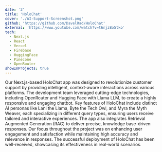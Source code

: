 ```yaml
---
date: '3'
title: 'HoloChat'
cover: './AI-Support-Screenshot.png'
github: 'https://github.com/DavelRad/HoloChat'
external: 'https://www.youtube.com/watch?v=t6njzBo5tko'
tech:
  - Next.js
  - React
  - Vercel
  - Firebase
  - HuggingFace
  - Pinecone
  - OpenRouter
showInProjects: true
---
```


Our Next.js-based HoloChat app was designed to revolutionize customer support by providing intelligent, context-aware interactions across various platforms. The development team leveraged cutting-edge technologies, including OpenRouter and Hugging Face with Llama LLM, to create a highly responsive and engaging chatbot. Key features of HoloChat include distinct AI personas like Lani the Llama, Byte the Tech Owl, and Myra the Myth Weaver, each specializing in different query types, ensuring users receive tailored and interactive experiences. The app also integrates Retrieval Augmented Generation (RAG) to deliver precise, knowledge base-driven responses. Our focus throughout the project was on enhancing user engagement and satisfaction while maintaining high accuracy and relevance in responses. The successful deployment of HoloChat has been well-received, showcasing its effectiveness in real-world scenarios.
